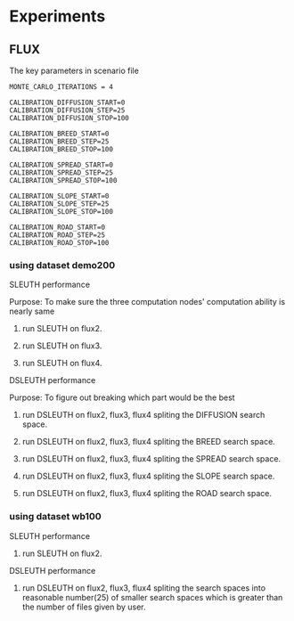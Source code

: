 # Experiments

## FLUX

The key parameters in scenario file

    MONTE_CARLO_ITERATIONS = 4

    CALIBRATION_DIFFUSION_START=0
    CALIBRATION_DIFFUSION_STEP=25
    CALIBRATION_DIFFUSION_STOP=100

    CALIBRATION_BREED_START=0
    CALIBRATION_BREED_STEP=25
    CALIBRATION_BREED_STOP=100

    CALIBRATION_SPREAD_START=0
    CALIBRATION_SPREAD_STEP=25
    CALIBRATION_SPREAD_STOP=100

    CALIBRATION_SLOPE_START=0
    CALIBRATION_SLOPE_STEP=25
    CALIBRATION_SLOPE_STOP=100

    CALIBRATION_ROAD_START=0
    CALIBRATION_ROAD_STEP=25
    CALIBRATION_ROAD_STOP=100


### using dataset demo200

SLEUTH performance

Purpose: To make sure the three computation nodes' computation ability is nearly same

1. run SLEUTH on flux2.

1. run SLEUTH on flux3.

1. run SLEUTH on flux4.

DSLEUTH performance

Purpose: To figure out breaking which part would be the best

1. run DSLEUTH on flux2, flux3, flux4 spliting the DIFFUSION search space.

1. run DSLEUTH on flux2, flux3, flux4 spliting the BREED search space.

1. run DSLEUTH on flux2, flux3, flux4 spliting the SPREAD search space.

1. run DSLEUTH on flux2, flux3, flux4 spliting the SLOPE search space.

1. run DSLEUTH on flux2, flux3, flux4 spliting the ROAD search space.

### using dataset wb100

SLEUTH performance

1. run SLEUTH on flux2.

DSLEUTH performance

1. run DSLEUTH on flux2, flux3, flux4 spliting the search spaces into reasonable number(25) of smaller search spaces which is greater than the number of files given by user.